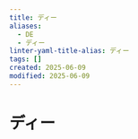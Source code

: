 ```yaml
---
title: ディー
aliases:
  - DE
  - ディー
linter-yaml-title-alias: ディー
tags: []
created: 2025-06-09
modified: 2025-06-09
---
```


# ディー
